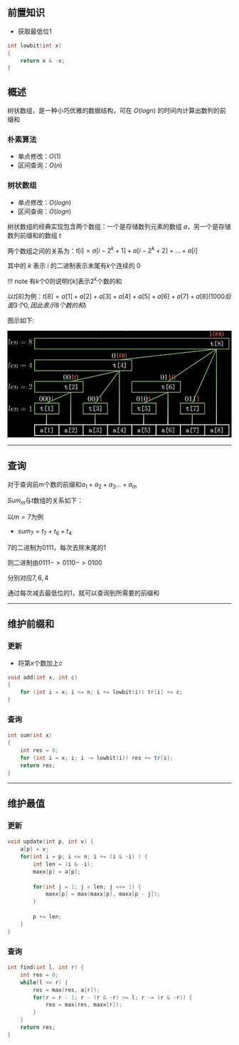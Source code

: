 ## 前置知识

+   获取最低位$1$

```c++
int lowbit(int x)
{
    return x & -x;
}
```

## 概述

树状数组，是一种小巧优雅的数据结构，可在 $O(logn)$ 的时间内计算出数列的前缀和

### 朴素算法

+   单点修改：$O(1)$
+   区间查询：$O(n)$

### 树状数组

+   单点修改：$O(logn)$
+   区间查询：$O(logn)$

树状数组的经典实现包含两个数组：一个是存储数列元素的数组 $a$，另一个是存储数列前缀和的数组 $t$

两个数组之间的关系为：$t[i]=a[i-2^k+1]+a[i-2^k+2]+…+a[i]$

其中的 $k$ 表示 $i$ 的二进制表示末尾有$k$个连续的 $0$

!!! note
    有$k$个$0$则说明$t[k]$表示$2^k$个数的和

以$t[8]$为例：$t[8]=a[1]+a[2]+a[3]+a[4]+a[5]+a[6]+a[7]+a[8](1000后面3个0,因此表示8个数的和)$

图示如下:

![](../image/15.png)

---

## 查询

对于查询前$m$个数的前缀和$a_1+a_2+a_3...+a_m$

$Sum_m$与$t$数组的关系如下：

以$m=7$为例

+   $sum_7=t_7+t_6+t_4$

$7$的二进制为$0111$，每次去除末尾的$1$

则二进制由$0111->0110->0100$

分别对应$7,6,4$

通过每次减去最低位的$1$，就可以查询到所需要的前缀和


---

## 维护前缀和

### 更新

+   将第$x$个数加上$c$

```c++
void add(int x, int c)
{
    for (int i = x; i <= n; i += lowbit(i)) tr[i] += c;
}
```

### 查询

```c++
int sum(int x)
{
    int res = 0;
    for (int i = x; i; i -= lowbit(i)) res += tr[i];
    return res;
}
```

---

## 维护最值

### 更新

```c++
void update(int p, int v) {
    a[p] = v;
    for(int i = p; i <= n; i += (i & -i) ) {
        int len = (i & -i);
        maxx[p] = a[p];
 
        for(int j = 1; j < len; j <<= 1) {
            maxx[p] = max(maxx[p], maxx[p - j]);
        }
 
        p += len;
    }
}
```

### 查询

```c++
int find(int l, int r) {
    int res = 0;
    while(l <= r) {
        res = max(res, a[r]);
        for(r = r - 1; r - (r & -r) >= l; r -= (r & -r)) {
            res = max(res, maxx[r]);
        }
    }
    return res;
}
```




